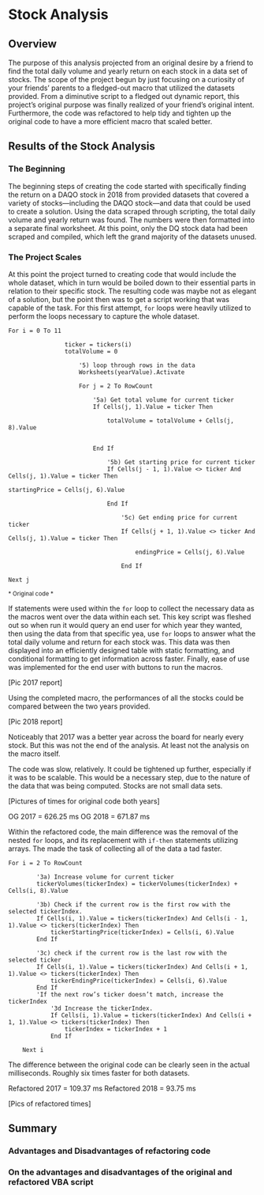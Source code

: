 # Stock Analysis


## Overview
The purpose of this analysis projected from an original desire by a friend to find the total daily volume and yearly return on each stock in a data set of stocks. The scope of the project begun by just focusing on a curiosity of your friends’ parents to a fledged-out macro that utilized the datasets provided. From a diminutive script to a fledged out dynamic report, this project’s original purpose was finally realized of your friend’s original intent. Furthermore, the code was refactored to help tidy and tighten up the original code to have a more efficient macro that scaled better.



## Results of the Stock Analysis

### The Beginning
The beginning steps of creating the code started with specifically finding the return on a DAQO stock in 2018 from provided datasets that covered a variety of stocks—including the DAQO stock—and data that could be used to create a solution. Using the data scraped through scripting, the total daily volume and yearly return was found. The numbers were then formatted into a separate final worksheet. At this point, only the DQ stock data had been scraped and compiled, which left the grand majority of the datasets unused.

### The Project Scales
At this point the project turned to creating code that would include the whole dataset, which in turn would be boiled down to their essential parts in relation to their specific stock. The resulting code was maybe not as elegant of a solution, but the point then was to get a script working that was capable of the task. For this first attempt, `for` loops were heavily utilized to perform the loops necessary to capture the whole dataset.

```
For i = 0 To 11
                
                ticker = tickers(i)
                totalVolume = 0
                    
                    '5) loop through rows in the data
                    Worksheets(yearValue).Activate
                    
                    For j = 2 To RowCount
                    
                        '5a) Get total volume for current ticker
                        If Cells(j, 1).Value = ticker Then
                        
                            totalVolume = totalVolume + Cells(j, 8).Value
                            
                            
                        End If
                        
                            '5b) Get starting price for current ticker
                            If Cells(j - 1, 1).Value <> ticker And Cells(j, 1).Value = ticker Then
                                
startingPrice = Cells(j, 6).Value
                            
                            End If
                        
                                '5c) Get ending price for current ticker
                                If Cells(j + 1, 1).Value <> ticker And Cells(j, 1).Value = ticker Then
 
                                    endingPrice = Cells(j, 6).Value
                                
                                End If
                 
Next j
```
<sub>		* Original code *</sub>

If statements were used within the `for` loop to collect the necessary data as the macros went over the data within each set. This key script was fleshed out so when run it would query an end user for which year they wanted, then using the data from that specific yea, use `for` loops to answer what the total daily volume and return for each stock was. This data was then displayed into an efficiently designed table with static formatting, and conditional formatting to get information across faster. Finally, ease of use was implemented for the end user with buttons to run the macros.

[Pic 2017 report]

Using the completed macro, the performances of all the stocks could be compared between the two years provided.

[Pic 2018 report]

Noticeably that 2017 was a better year across the board for nearly every stock. But this was not the end of the analysis. At least not the analysis on the macro itself. 

The code was slow, relatively. It could be tightened up further, especially if it was to be scalable. This would be a necessary step, due to the nature of the data that was being computed. Stocks are not small data sets. 

[Pictures of times for original code both years]

OG 2017 = 626.25 ms
OG 2018 = 671.87 ms

Within the refactored code, the main difference was the removal of the nested `for` loops, and its replacement with `if-then` statements utilizing arrays. The made the task of collecting all of the data a tad faster.

```
For i = 2 To RowCount
    
        '3a) Increase volume for current ticker
        tickerVolumes(tickerIndex) = tickerVolumes(tickerIndex) + Cells(i, 8).Value
        
        '3b) Check if the current row is the first row with the selected tickerIndex.
        If Cells(i, 1).Value = tickers(tickerIndex) And Cells(i - 1, 1).Value <> tickers(tickerIndex) Then
            tickerStartingPrice(tickerIndex) = Cells(i, 6).Value
        End If
        
        '3c) check if the current row is the last row with the selected ticker
        If Cells(i, 1).Value = tickers(tickerIndex) And Cells(i + 1, 1).Value <> tickers(tickerIndex) Then
            tickerEndingPrice(tickerIndex) = Cells(i, 6).Value
        End If
        'If the next row’s ticker doesn’t match, increase the tickerIndex
            '3d Increase the tickerIndex.
            If Cells(i, 1).Value = tickers(tickerIndex) And Cells(i + 1, 1).Value <> tickers(tickerIndex) Then
                tickerIndex = tickerIndex + 1
            End If
    
    Next i
```

The difference between the original code can be clearly seen in the actual milliseconds. Roughly six times faster for both datasets.

Refactored 2017 = 109.37 ms
Refactored 2018 = 93.75 ms

[Pics of refactored times]


 ## Summary
	
### Advantages and Disadvantages of refactoring code

### On the advantages and disadvantages of the original and refactored VBA script

